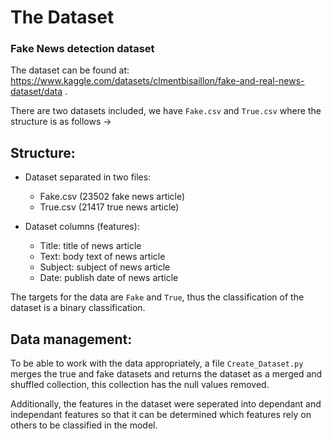 # The Dataset

### Fake News detection dataset
The dataset can be found at: https://www.kaggle.com/datasets/clmentbisaillon/fake-and-real-news-dataset/data .

There are two datasets included, we have `Fake.csv` and `True.csv` where the structure is as follows →

## Structure:
- Dataset separated in two files:

    - Fake.csv (23502 fake news article)
    - True.csv (21417 true news article)

- Dataset columns (features):

    - Title: title of news article
    - Text: body text of news article
    - Subject: subject of news article
    - Date: publish date of news article

The targets for the data are `Fake` and `True`, thus the classification of the dataset is a binary classification.

## Data management:

To be able to work with the data appropriately, a file `Create_Dataset.py` merges the true and fake datasets and returns the dataset as a merged and shuffled collection, this collection has the null values removed.

Additionally, the features in the dataset were seperated into dependant and independant features so that it can be determined which features rely on others to be classified in the model. 
